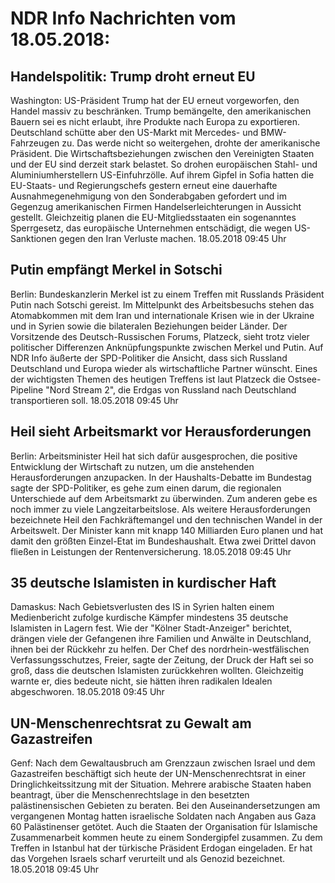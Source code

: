 # NDR Info Nachrichten vom 18.05.2018:


## Handelspolitik: Trump droht erneut EU
Washington: US-Präsident Trump hat der EU erneut vorgeworfen, den Handel massiv zu beschränken. Trump bemängelte, den amerikanischen Bauern sei es nicht erlaubt, ihre Produkte nach Europa zu exportieren. Deutschland schütte aber den US-Markt mit Mercedes- und BMW-Fahrzeugen zu. Das werde nicht so weitergehen, drohte der amerikanische Präsident. Die Wirtschaftsbeziehungen zwischen den Vereinigten Staaten und der EU sind derzeit stark belastet. So drohen europäischen Stahl- und Aluminiumherstellern US-Einfuhrzölle. Auf ihrem Gipfel in Sofia hatten die EU-Staats- und Regierungschefs gestern erneut eine dauerhafte Ausnahmegenehmigung von den Sonderabgaben gefordert und im Gegenzug amerikanischen Firmen Handelserleichterungen in Aussicht gestellt. Gleichzeitig planen die EU-Mitgliedsstaaten ein sogenanntes Sperrgesetz, das europäische Unternehmen entschädigt, die wegen US-Sanktionen gegen den Iran Verluste machen. 18.05.2018 09:45 Uhr 

## Putin empfängt Merkel in Sotschi
Berlin: Bundeskanzlerin Merkel ist zu einem Treffen mit Russlands Präsident Putin nach Sotschi gereist. Im Mittelpunkt des Arbeitsbesuchs stehen das Atomabkommen mit dem Iran und internationale Krisen wie in der Ukraine und in Syrien sowie die bilateralen Beziehungen beider Länder. Der Vorsitzende des Deutsch-Russischen Forums, Platzeck, sieht trotz vieler politischer Differenzen Anknüpfungspunkte zwischen Merkel und Putin. Auf NDR Info äußerte der SPD-Politiker die Ansicht, dass sich Russland Deutschland und Europa wieder als wirtschaftliche Partner wünscht. Eines der wichtigsten Themen des heutigen Treffens ist laut Platzeck die Ostsee-Pipeline "Nord Stream 2", die Erdgas von Russland nach Deutschland transportieren soll. 18.05.2018 09:45 Uhr 

## Heil sieht Arbeitsmarkt vor Herausforderungen
Berlin: Arbeitsminister Heil hat sich dafür ausgesprochen, die positive Entwicklung der Wirtschaft zu nutzen, um die anstehenden Herausforderungen anzupacken. In der Haushalts-Debatte im Bundestag sagte der SPD-Politiker, es gehe zum einen darum, die regionalen Unterschiede auf dem Arbeitsmarkt zu überwinden. Zum anderen gebe es noch immer zu viele Langzeitarbeitslose. Als weitere Herausforderungen bezeichnete Heil den Fachkräftemangel und den technischen Wandel in der Arbeitswelt. Der Minister kann mit knapp 140 Milliarden Euro planen und hat damit den größten Einzel-Etat im Bundeshaushalt. Etwa zwei Drittel davon fließen in Leistungen der Rentenversicherung. 18.05.2018 09:45 Uhr 

## 35 deutsche Islamisten in kurdischer Haft
Damaskus: Nach Gebietsverlusten des IS in Syrien halten einem Medienbericht zufolge kurdische Kämpfer mindestens 35 deutsche Islamisten in Lagern fest. Wie der "Kölner Stadt-Anzeiger" berichtet, drängen viele der Gefangenen ihre Familien und Anwälte in Deutschland, ihnen bei der Rückkehr zu helfen. Der Chef des nordrhein-westfälischen Verfassungsschutzes, Freier, sagte der Zeitung, der Druck der Haft sei so groß, dass die deutschen Islamisten zurückkehren wollten. Gleichzeitig warnte er, dies bedeute nicht, sie hätten ihren radikalen Idealen abgeschworen. 18.05.2018 09:45 Uhr 

## UN-Menschenrechtsrat zu Gewalt am Gazastreifen
Genf: Nach dem Gewaltausbruch am Grenzzaun zwischen Israel und dem Gazastreifen beschäftigt sich heute der UN-Menschenrechtsrat in einer Dringlichkeitssitzung mit der Situation. Mehrere arabische Staaten haben beantragt, über die Menschenrechtslage in den besetzten palästinensischen Gebieten zu beraten. Bei den Auseinandersetzungen am vergangenen Montag hatten israelische Soldaten nach Angaben aus Gaza 60 Palästinenser getötet. Auch die Staaten der Organisation für Islamische Zusammenarbeit kommen heute zu einem Sondergipfel zusammen. Zu dem Treffen in Istanbul hat der türkische Präsident Erdogan eingeladen. Er hat das Vorgehen Israels scharf verurteilt und als Genozid bezeichnet. 18.05.2018 09:45 Uhr 
